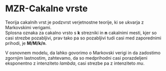 # MZR-Cakalne vrste

Teorija cakalnih vrst je podzvrst verjetnostne teorije, ki se ukvarja z Markovskimi verigami.  
Splosna oznaka za cakalno vrsto s **k** strezniki in **n** cakalnimi mesti, kjer so casi strezbe pozabljivi, prav tako pa so pozabljivi tudi casi med zaporednimi prihodi, je **M/M/k/n**.  

V osnovnem modelu, da lahko govorimo o Markovski verigi in da zadostimo zgornjim lastnostim, zahtevamo, da so medprihodni casi porazdeljeni eksponentno z intenziteto _lambda_, casi strezbe pa z intenziteto _mu_.  

